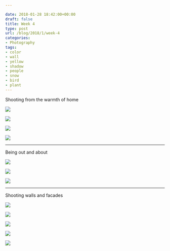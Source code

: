 ```yaml
---

date: 2018-01-28 18:42:00+00:00
draft: false
title: Week 4
type: post
url: /blog/2018/1/week-4
categories:
- Photography
tags:
- color
- wall
- yellow
- shadow
- people
- snow
- bird
- plant
---
```


Shooting from the warmth of home



  
   ![](/images/2018-01-28-20181week-4/IMG_3897.jpg)

  

  
   ![](/images/2018-01-28-20181week-4/IMG_3905.jpg)

  

  
   ![](/images/2018-01-28-20181week-4/IMG_3906.jpg)

  

  
   ![](/images/2018-01-28-20181week-4/IMG_3997.jpg)

  



* * *

Being out and about



  
   ![](/images/2018-01-28-20181week-4/IMG_3936.jpg)

  

  
   ![](/images/2018-01-28-20181week-4/IMG_3942.jpg)

  

  
   ![](/images/2018-01-28-20181week-4/IMG_3991.jpg)

  



* * *

Shooting walls and facades



  
   ![](/images/2018-01-28-20181week-4/IMG_4025.jpg)

  

  
   ![](/images/2018-01-28-20181week-4/IMG_4013.jpg)

  

  
   ![](/images/2018-01-28-20181week-4/IMG_4014.jpg)

  

  
   ![](/images/2018-01-28-20181week-4/IMG_4015.jpg)

  

  
   ![](/images/2018-01-28-20181week-4/IMG_4016.jpg)

  


